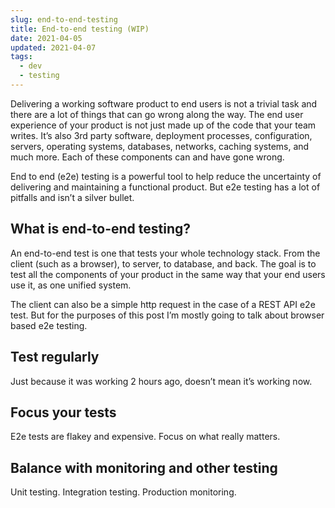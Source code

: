 ```yaml
---
slug: end-to-end-testing
title: End-to-end testing (WIP)
date: 2021-04-05
updated: 2021-04-07
tags:
  - dev
  - testing
---
```


Delivering a working software product to end users is not a trivial task and there are a lot of things that can go wrong along the way. The end user experience of your product is not just made up of the code that your team writes. It’s also 3rd party software, deployment processes, configuration, servers, operating systems, databases,  networks, caching systems, and much more. Each of these components can and have gone wrong.

End to end (e2e) testing is a powerful tool to help reduce the uncertainty of delivering and maintaining a functional product. But e2e testing has a lot of pitfalls and isn’t a silver bullet.

## What is end-to-end testing?

An end-to-end test is one that tests your whole technology stack. From the client (such as a browser), to server, to database, and back. The goal is to test all the components of your product in the same way that your end users use it, as one unified system.

The client can also be a simple http request in the case of a REST API e2e test. But for the purposes of this post I’m mostly going to talk about browser based e2e testing.

## Test regularly

Just because it was working 2 hours ago, doesn’t mean it’s working now.

## Focus your tests

E2e tests are flakey and expensive. Focus on what really matters.

## Balance with monitoring and other testing

Unit testing. Integration testing. Production monitoring.
